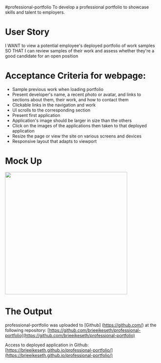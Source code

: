 #professional-portfolio
To develop a professional portfolio to showcase skills and talent to employers. 

# User Story 
I WANT to view a potential employee's deployed portfolio of work samples
SO THAT I can review samples of their work and assess whether they're a good candidate for an open position

# Acceptance Criteria for webpage: 
- Sample previous work when loading portfolio
- Present developer's name, a recent photo or avatar, and links to sections about them,     their work, and how to contact them
- Clickable links in the navigation and work
- UI scrolls to the corresponding section
- Present first application
- Application's image should be larger in size than the others
- Click on the images of the applications then taken to that deployed application
- Resize the page or view the site on various screens and devices
- Responsive layout that adapts to viewport

# Mock Up
<div>
<img src="./assets/images/02-advanced-css-homework-demo-1.gif" width="400px" />

# The Output 
professional-portfolio was uploaded to [Github] (https://github.com/) at the following repository: 
[https://github.com/brieeikeseth/professional-portfolio](https://github.com/brieeikeseth/professional-portfolio)

Access to deployed application in Github: 
[https://brieeikeseth.github.io/professional-portfolio/](https://brieeikeseth.github.io/professional-portfolio/)
